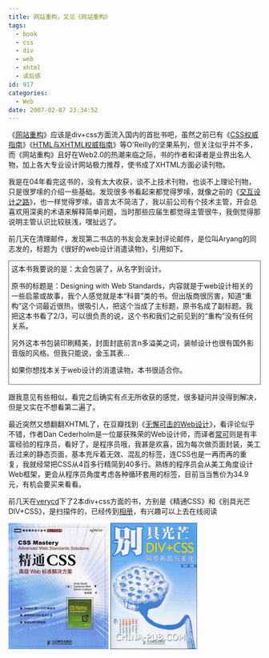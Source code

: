 ```yaml
---
title: 网站重构，又见《网站重构》
tags:
  - book
  - css
  - div
  - web
  - xhtml
  - 读后感
id: 917
categories:
  - Web
date: 2007-02-07 23:34:52
---
```


《[网站重构](http://www.douban.com/subject/1230451/)》应该是div+css方面流入国内的首批书吧，虽然之前已有《[CSS权威指南](http://www.douban.com/subject/1240134/)》《[HTML与XHTML权威指南](http://www.douban.com/subject/1240134/)》等O'Reilly的坚果系列，但关注似乎并不多，而《网站重构》且好在Web2.0的热潮来临之际，书的作者和译者是业界出名人物，加上各大专业设计网站极力推荐，使书成了XHTML方面必读刊物。

我是在04年看完这书的，没有太大收获，谈不上技术刊物，也谈不上理论刊物，只是很罗嗦的介绍一些基础。发现很多书看起来都觉得罗嗦，就像之前的《[交互设计之路](view.asp?id=154)》，也一样觉得罗嗦，语言太不简洁了，我以前公司有个技术主管，开会总喜欢用深奥的术语来解释简单问题，当时那些应届生都觉得主管很牛，我倒觉得那说明主管认识比较肤浅，嘿扯远了。

前几天在清理邮件，发现第二书店的书友会发来封评论邮件，是位叫Aryang的同志发的，标题为《很好的web设计消遣读物》，引用如下。
<div style="border: 1px solid rgb(102, 102, 102); padding: 5px;">这本书我要说的是：太会包装了，从名字到设计。

原书的标题是：Designing with Web Standards，内容就是于web设计相关的一些启蒙或故事，我个人感觉就是本&ldquo;科普&rdquo;类的书。但出版商很厉害，知道&ldquo;重构&rdquo;这个词最近很热，很吸引人，把这个当成了主标题，原书名成了副标题。我把这本书看了2/3，可以很负责的说，这个书和我们之前见到的&ldquo;重构&rdquo;没有任何关系。

另外这本书包装印刷精美，封面封底前言n多溢美之词，装帧设计也很有国外影音版的风格。但我只能说，金玉其表...

如果你想找本关于web设计的消遣读物，本书很适合你。 
</div>

跟我意见有些相似，看完之后确实有点无所收获的感觉，很多疑问并没得到解决，但是又实在不想看第二遍了。

最近突然又想翻翻XHTML了，在豆瓣找到《[无懈可击的Web设计](http://www.douban.com/subject/1937913/)》，看评论似乎不错，作者Dan Cederholm是一位屡获殊荣的Web设计师，而译者[常可](http://www.sinzy.net/Blog/Blog.asp?ID=1)则是有丰富经验的程序员，看好了，是程序员哦，我甚是欢喜，因为每次做页面封装，美工丢过来的静态页面，基本充斥着无效、混乱的标签，连CSS也是一再而再的重复，我就经常把CSS从4百多行精简到40多行。熟练的程序员会从美工角度设计Web框架，更会从程序员角度考虑各种循环套用的标签，目前当当售价为34.9元，有机会要买来看看。

前几天在[verycd](http://www.verycd.com)下了2本div+css方面的书，方别是《精通CSS》和《别具光芒DIV+CSS》，是扫描件的，已经传到[相册](/photo/)，有兴趣可以上去在线阅读

![精通CSS](/images/2007/02/07_200702080116420603_12746.jpg)&nbsp;![别具光芒](/images/2007/02/07_200702080131138428_12747.gif)